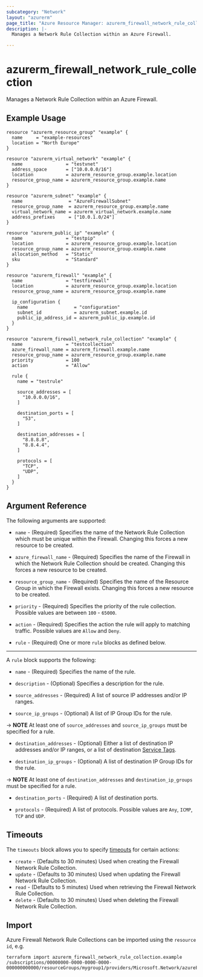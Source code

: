 ```yaml
---
subcategory: "Network"
layout: "azurerm"
page_title: "Azure Resource Manager: azurerm_firewall_network_rule_collection"
description: |-
  Manages a Network Rule Collection within an Azure Firewall.

---
```


# azurerm_firewall_network_rule_collection

Manages a Network Rule Collection within an Azure Firewall.

## Example Usage

```hcl
resource "azurerm_resource_group" "example" {
  name     = "example-resources"
  location = "North Europe"
}

resource "azurerm_virtual_network" "example" {
  name                = "testvnet"
  address_space       = ["10.0.0.0/16"]
  location            = azurerm_resource_group.example.location
  resource_group_name = azurerm_resource_group.example.name
}

resource "azurerm_subnet" "example" {
  name                 = "AzureFirewallSubnet"
  resource_group_name  = azurerm_resource_group.example.name
  virtual_network_name = azurerm_virtual_network.example.name
  address_prefixes     = ["10.0.1.0/24"]
}

resource "azurerm_public_ip" "example" {
  name                = "testpip"
  location            = azurerm_resource_group.example.location
  resource_group_name = azurerm_resource_group.example.name
  allocation_method   = "Static"
  sku                 = "Standard"
}

resource "azurerm_firewall" "example" {
  name                = "testfirewall"
  location            = azurerm_resource_group.example.location
  resource_group_name = azurerm_resource_group.example.name

  ip_configuration {
    name                 = "configuration"
    subnet_id            = azurerm_subnet.example.id
    public_ip_address_id = azurerm_public_ip.example.id
  }
}

resource "azurerm_firewall_network_rule_collection" "example" {
  name                = "testcollection"
  azure_firewall_name = azurerm_firewall.example.name
  resource_group_name = azurerm_resource_group.example.name
  priority            = 100
  action              = "Allow"

  rule {
    name = "testrule"

    source_addresses = [
      "10.0.0.0/16",
    ]

    destination_ports = [
      "53",
    ]

    destination_addresses = [
      "8.8.8.8",
      "8.8.4.4",
    ]

    protocols = [
      "TCP",
      "UDP",
    ]
  }
}
```

## Argument Reference

The following arguments are supported:

* `name` - (Required) Specifies the name of the Network Rule Collection which must be unique within the Firewall. Changing this forces a new resource to be created.

* `azure_firewall_name` - (Required) Specifies the name of the Firewall in which the Network Rule Collection should be created. Changing this forces a new resource to be created.

* `resource_group_name` - (Required) Specifies the name of the Resource Group in which the Firewall exists. Changing this forces a new resource to be created.

* `priority` - (Required) Specifies the priority of the rule collection. Possible values are between `100` - `65000`.

* `action` - (Required) Specifies the action the rule will apply to matching traffic. Possible values are `Allow` and `Deny`.

* `rule` - (Required) One or more `rule` blocks as defined below.

---

A `rule` block supports the following:

* `name` - (Required) Specifies the name of the rule.

* `description` - (Optional) Specifies a description for the rule.

* `source_addresses` - (Required) A list of source IP addresses and/or IP ranges.

* `source_ip_groups` - (Optional) A list of IP Group IDs for the rule.

-> **NOTE** At least one of `source_addresses` and `source_ip_groups` must be specified for a rule.

* `destination_addresses` - (Optional) Either a list of destination IP addresses and/or IP ranges, or a list of destination [Service Tags](https://docs.microsoft.com/en-us/azure/virtual-network/service-tags-overview#available-service-tags).

* `destination_ip_groups` - (Optional) A list of destination IP Group IDs for the rule.

-> **NOTE** At least one of `destination_addresses` and `destination_ip_groups` must be specified for a rule.

* `destination_ports` - (Required) A list of destination ports.

* `protocols` - (Required) A list of protocols. Possible values are `Any`, `ICMP`, `TCP` and `UDP`.

## Timeouts



The `timeouts` block allows you to specify [timeouts](https://www.terraform.io/docs/configuration/resources.html#timeouts) for certain actions:

* `create` - (Defaults to 30 minutes) Used when creating the Firewall Network Rule Collection.
* `update` - (Defaults to 30 minutes) Used when updating the Firewall Network Rule Collection.
* `read` - (Defaults to 5 minutes) Used when retrieving the Firewall Network Rule Collection.
* `delete` - (Defaults to 30 minutes) Used when deleting the Firewall Network Rule Collection.

## Import

Azure Firewall Network Rule Collections can be imported using the `resource id`, e.g.

```shell
terraform import azurerm_firewall_network_rule_collection.example /subscriptions/00000000-0000-0000-0000-000000000000/resourceGroups/mygroup1/providers/Microsoft.Network/azureFirewalls/myfirewall/networkRuleCollections/mycollection
```
